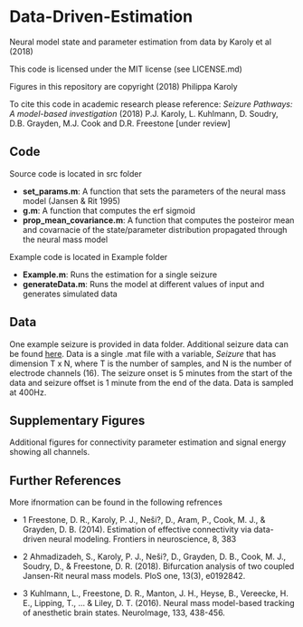 # Data-Driven-Estimation
Neural model state and parameter estimation from data by Karoly et al (2018)

This code is licensed under the MIT license (see LICENSE.md)

Figures in this repository are copyright (2018) Philippa Karoly

To cite this code in academic research please reference:
*Seizure Pathways: A model-based investigation* (2018) P.J. Karoly, L. Kuhlmann, D. Soudry, D.B. Grayden, M.J. Cook and D.R. Freestone \[under review\]

## Code
Source code is located in src folder
- **set_params.m**: A function that sets the parameters of the neural mass model (Jansen & Rit 1995)
- **g.m**: A function that computes the erf sigmoid
- **prop_mean_covariance.m**: A function that computes the posteiror mean and covarnacie of the state/parameter distribution propagated through the neural mass model

Example code is located in Example folder
- **Example.m**: Runs the estimation for a single seizure
- **generateData.m**: Runs the model at different values of input and generates simulated data

## Data
One example seizure is provided in data folder. Additional seizure data can be found [here](www.google.com).
Data is a single .mat file with a variable, *Seizure* that has dimension T x N, where T is the number of samples, and N is the number of electrode channels (16). The seizure onset is 5 minutes from the start of the data and seizure offset is 1 minute from the end of the data. Data is sampled at 400Hz.

## Supplementary Figures
Additional figures for connectivity parameter estimation and signal energy showing all channels.

## Further References
More ifnormation can be found in the following refrences
- 1 Freestone, D. R., Karoly, P. J., Neši?, D., Aram, P., Cook, M. J., & Grayden, D. B. (2014). 
Estimation of effective connectivity via data-driven neural modeling. Frontiers in neuroscience, 8, 383

- 2 Ahmadizadeh, S., Karoly, P. J., Neši?, D., Grayden, D. B., Cook, M. J., Soudry, D., & Freestone, D. R. (2018). 
Bifurcation analysis of two coupled Jansen-Rit neural mass models. PloS one, 13(3), e0192842.
 
- 3 Kuhlmann, L., Freestone, D. R., Manton, J. H., Heyse, B., Vereecke, H. E., Lipping, T., ... & Liley, D. T. (2016). 
Neural mass model-based tracking of anesthetic brain states. NeuroImage, 133, 438-456.

